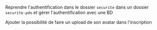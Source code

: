 Reprendre l'authentification dans le dossier `securite` dans un dossier `securite-pdo`
et gérer l'authentification avec une BD

Ajouter la possibilité de faire un upload de son avatar dans l'inscription
